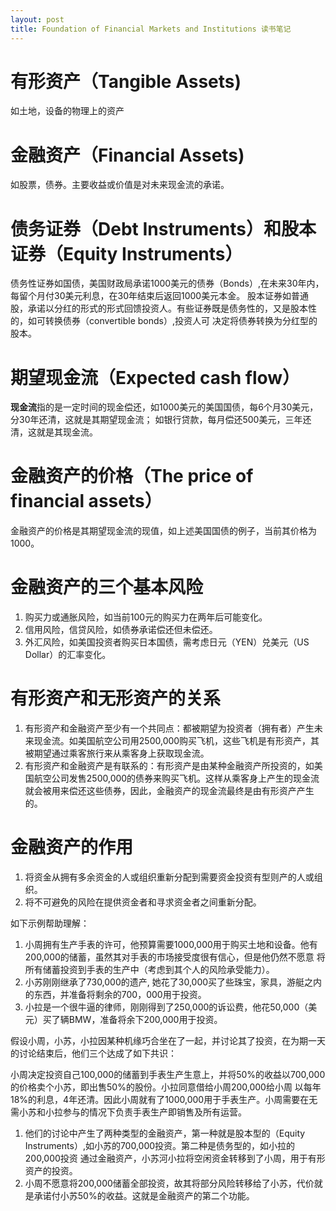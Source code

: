 ```yaml
---
layout: post
title: Foundation of Financial Markets and Institutions 读书笔记
---
```


# 有形资产（Tangible Assets)
如土地，设备的物理上的资产

# 金融资产（Financial Assets)
如股票，债券。主要收益或价值是对未来现金流的承诺。

# 债务证券（Debt Instruments）和股本证券（Equity Instruments）
债务性证券如国债，美国财政局承诺1000美元的债券（Bonds）,在未来30年内，每留个月付30美元利息，在30年结束后返回1000美元本金。
股本证券如普通股，承诺以分红的形式的形式回馈投资人。有些证券既是债务性的，又是股本性的，如可转换债券（convertible bonds）,投资人可
决定将债券转换为分红型的股本。

# 期望现金流（Expected cash flow）
**现金流**指的是一定时间的现金偿还，如1000美元的美国国债，每6个月30美元，分30年还清，这就是其期望现金流；
如银行贷款，每月偿还500美元，三年还清，这就是其现金流。

# 金融资产的价格（The price of financial assets）
金融资产的价格是其期望现金流的现值，如上述美国国债的例子，当前其价格为1000。

# 金融资产的三个基本风险
1. 购买力或通胀风险，如当前100元的购买力在两年后可能变化。
2. 信用风险，信贷风险，如债券承诺偿还但未偿还。
3. 外汇风险，如美国投资者购买日本国债，需考虑日元（YEN）兑美元（US Dollar）的汇率变化。

# 有形资产和无形资产的关系
1. 有形资产和金融资产至少有一个共同点：都被期望为投资者（拥有者）产生未来现金流。如美国航空公司用2500,000购买飞机，这些飞机是有形资产，其
被期望通过乘客旅行来从乘客身上获取现金流。
2. 有形资产和金融资产是有联系的：有形资产是由某种金融资产所投资的，如美国航空公司发售2500,000的债券来购买飞机。这样从乘客身上产生的现金流
就会被用来偿还这些债券，因此，金融资产的现金流最终是由有形资产产生的。

# 金融资产的作用
1. 将资金从拥有多余资金的人或组织重新分配到需要资金投资有型则产的人或组织。
2. 将不可避免的风险在提供资金者和寻求资金者之间重新分配。

如下示例帮助理解：

1. 小周拥有生产手表的许可，他预算需要1000,000用于购买土地和设备。他有200,000的储蓄，虽然其对手表的市场接受度很有信心，但是他仍然不愿意
将所有储蓄投资到手表的生产中（考虑到其个人的风险承受能力）。
2. 小苏刚刚继承了730,000的遗产, 她花了30,000买了些珠宝，家具，游艇之内的东西，并准备将剩余的700，000用于投资。
3. 小拉是一个很牛逼的律师，刚刚得到了250,000的诉讼费，他花50,000（美元）买了辆BMW，准备将余下200,000用于投资。

假设小周，小苏，小拉因某种机缘巧合坐在了一起，并讨论其了投资，在为期一天的讨论结束后，他们三个达成了如下共识：

小周决定投资自己100,000的储蓄到手表生产生意上，并将50%的收益以700,000的价格卖个小苏，即出售50%的股份。小拉同意借给小周200,000给小周
以每年18%的利息，4年还清。因此小周就有了1000,000用于手表生产。小周需要在无需小苏和小拉参与的情况下负责手表生产即销售及所有运营。

1. 他们的讨论中产生了两种类型的金融资产，第一种就是股本型的（Equity Instruments）,如小苏的700,000投资。第二种是债务型的，如小拉的200,000投资
通过金融资产，小苏河小拉将空闲资金转移到了小周，用于有形资产的投资。
2. 小周不愿意将200,000储蓄全部投资，故其将部分风险转移给了小苏，代价就是承诺付小苏50%的收益。这就是金融资产的第二个功能。


